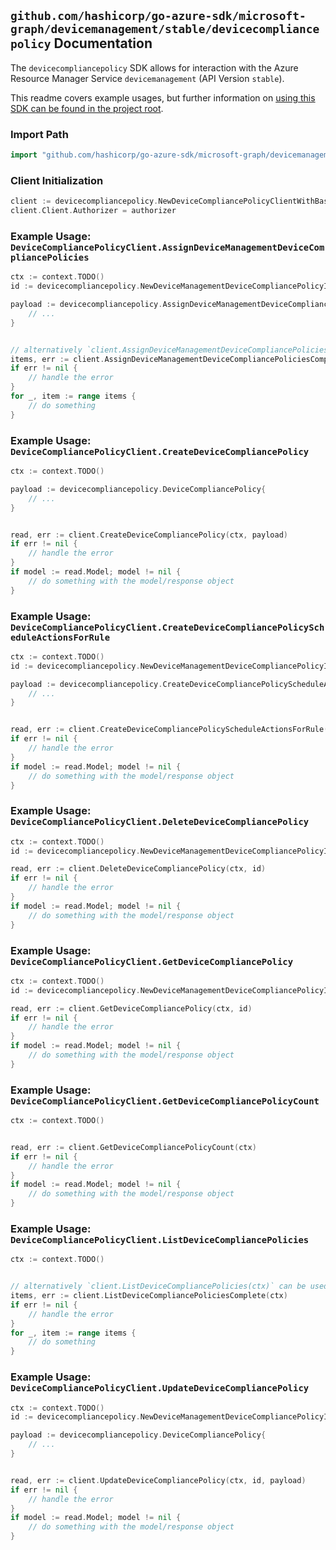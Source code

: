 
## `github.com/hashicorp/go-azure-sdk/microsoft-graph/devicemanagement/stable/devicecompliancepolicy` Documentation

The `devicecompliancepolicy` SDK allows for interaction with the Azure Resource Manager Service `devicemanagement` (API Version `stable`).

This readme covers example usages, but further information on [using this SDK can be found in the project root](https://github.com/hashicorp/go-azure-sdk/tree/main/docs).

### Import Path

```go
import "github.com/hashicorp/go-azure-sdk/microsoft-graph/devicemanagement/stable/devicecompliancepolicy"
```


### Client Initialization

```go
client := devicecompliancepolicy.NewDeviceCompliancePolicyClientWithBaseURI("https://management.azure.com")
client.Client.Authorizer = authorizer
```


### Example Usage: `DeviceCompliancePolicyClient.AssignDeviceManagementDeviceCompliancePolicies`

```go
ctx := context.TODO()
id := devicecompliancepolicy.NewDeviceManagementDeviceCompliancePolicyID("deviceCompliancePolicyIdValue")

payload := devicecompliancepolicy.AssignDeviceManagementDeviceCompliancePoliciesRequest{
	// ...
}


// alternatively `client.AssignDeviceManagementDeviceCompliancePolicies(ctx, id, payload)` can be used to do batched pagination
items, err := client.AssignDeviceManagementDeviceCompliancePoliciesComplete(ctx, id, payload)
if err != nil {
	// handle the error
}
for _, item := range items {
	// do something
}
```


### Example Usage: `DeviceCompliancePolicyClient.CreateDeviceCompliancePolicy`

```go
ctx := context.TODO()

payload := devicecompliancepolicy.DeviceCompliancePolicy{
	// ...
}


read, err := client.CreateDeviceCompliancePolicy(ctx, payload)
if err != nil {
	// handle the error
}
if model := read.Model; model != nil {
	// do something with the model/response object
}
```


### Example Usage: `DeviceCompliancePolicyClient.CreateDeviceCompliancePolicyScheduleActionsForRule`

```go
ctx := context.TODO()
id := devicecompliancepolicy.NewDeviceManagementDeviceCompliancePolicyID("deviceCompliancePolicyIdValue")

payload := devicecompliancepolicy.CreateDeviceCompliancePolicyScheduleActionsForRuleRequest{
	// ...
}


read, err := client.CreateDeviceCompliancePolicyScheduleActionsForRule(ctx, id, payload)
if err != nil {
	// handle the error
}
if model := read.Model; model != nil {
	// do something with the model/response object
}
```


### Example Usage: `DeviceCompliancePolicyClient.DeleteDeviceCompliancePolicy`

```go
ctx := context.TODO()
id := devicecompliancepolicy.NewDeviceManagementDeviceCompliancePolicyID("deviceCompliancePolicyIdValue")

read, err := client.DeleteDeviceCompliancePolicy(ctx, id)
if err != nil {
	// handle the error
}
if model := read.Model; model != nil {
	// do something with the model/response object
}
```


### Example Usage: `DeviceCompliancePolicyClient.GetDeviceCompliancePolicy`

```go
ctx := context.TODO()
id := devicecompliancepolicy.NewDeviceManagementDeviceCompliancePolicyID("deviceCompliancePolicyIdValue")

read, err := client.GetDeviceCompliancePolicy(ctx, id)
if err != nil {
	// handle the error
}
if model := read.Model; model != nil {
	// do something with the model/response object
}
```


### Example Usage: `DeviceCompliancePolicyClient.GetDeviceCompliancePolicyCount`

```go
ctx := context.TODO()


read, err := client.GetDeviceCompliancePolicyCount(ctx)
if err != nil {
	// handle the error
}
if model := read.Model; model != nil {
	// do something with the model/response object
}
```


### Example Usage: `DeviceCompliancePolicyClient.ListDeviceCompliancePolicies`

```go
ctx := context.TODO()


// alternatively `client.ListDeviceCompliancePolicies(ctx)` can be used to do batched pagination
items, err := client.ListDeviceCompliancePoliciesComplete(ctx)
if err != nil {
	// handle the error
}
for _, item := range items {
	// do something
}
```


### Example Usage: `DeviceCompliancePolicyClient.UpdateDeviceCompliancePolicy`

```go
ctx := context.TODO()
id := devicecompliancepolicy.NewDeviceManagementDeviceCompliancePolicyID("deviceCompliancePolicyIdValue")

payload := devicecompliancepolicy.DeviceCompliancePolicy{
	// ...
}


read, err := client.UpdateDeviceCompliancePolicy(ctx, id, payload)
if err != nil {
	// handle the error
}
if model := read.Model; model != nil {
	// do something with the model/response object
}
```

